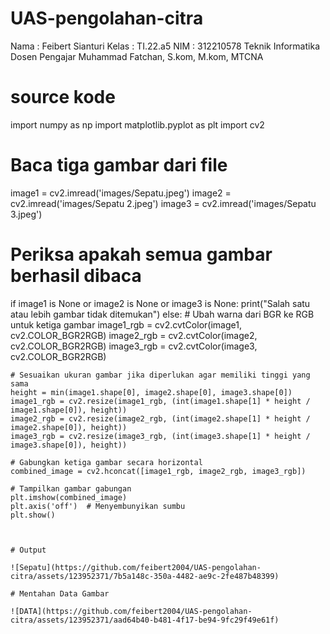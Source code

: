 # UAS-pengolahan-citra
Nama      : Feibert Sianturi
Kelas     : TI.22.a5
NIM       : 312210578
Teknik Informatika
Dosen Pengajar Muhammad Fatchan, S.kom, M.kom, MTCNA

# source kode

import numpy as np
import matplotlib.pyplot as plt
import cv2

# Baca tiga gambar dari file
image1 = cv2.imread('images/Sepatu.jpeg')
image2 = cv2.imread('images/Sepatu 2.jpeg')
image3 = cv2.imread('images/Sepatu 3.jpeg')

# Periksa apakah semua gambar berhasil dibaca
if image1 is None or image2 is None or image3 is None:
    print("Salah satu atau lebih gambar tidak ditemukan")
else:
    # Ubah warna dari BGR ke RGB untuk ketiga gambar
    image1_rgb = cv2.cvtColor(image1, cv2.COLOR_BGR2RGB)
    image2_rgb = cv2.cvtColor(image2, cv2.COLOR_BGR2RGB)
    image3_rgb = cv2.cvtColor(image3, cv2.COLOR_BGR2RGB)

    # Sesuaikan ukuran gambar jika diperlukan agar memiliki tinggi yang sama
    height = min(image1.shape[0], image2.shape[0], image3.shape[0])
    image1_rgb = cv2.resize(image1_rgb, (int(image1.shape[1] * height / image1.shape[0]), height))
    image2_rgb = cv2.resize(image2_rgb, (int(image2.shape[1] * height / image2.shape[0]), height))
    image3_rgb = cv2.resize(image3_rgb, (int(image3.shape[1] * height / image3.shape[0]), height))

    # Gabungkan ketiga gambar secara horizontal
    combined_image = cv2.hconcat([image1_rgb, image2_rgb, image3_rgb])

    # Tampilkan gambar gabungan
    plt.imshow(combined_image)
    plt.axis('off')  # Menyembunyikan sumbu
    plt.show()



    # Output

    ![Sepatu](https://github.com/feibert2004/UAS-pengolahan-citra/assets/123952371/7b5a148c-350a-4482-ae9c-2fe487b48399)

    # Mentahan Data Gambar

    ![DATA](https://github.com/feibert2004/UAS-pengolahan-citra/assets/123952371/aad64b40-b481-4f17-be94-9fc29f49e61f)


